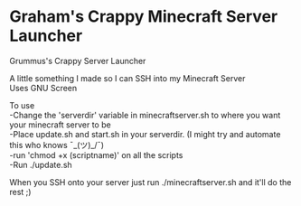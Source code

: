 # Graham's Crappy Minecraft Server Launcher
Grummus's Crappy Server Launcher

A little something I made so I can SSH into my Minecraft Server  
Uses GNU Screen  

To use  
-Change the 'serverdir' variable in minecraftserver.sh to where you want your minecraft server to be  
-Place update.sh and start.sh in your serverdir. (I might try and automate this who knows ¯\_(ツ)_/¯)  
-run 'chmod +x (scriptname)' on all the scripts  
-Run ./update.sh  

When you SSH onto your server just run ./minecraftserver.sh and it'll do the rest ;)
